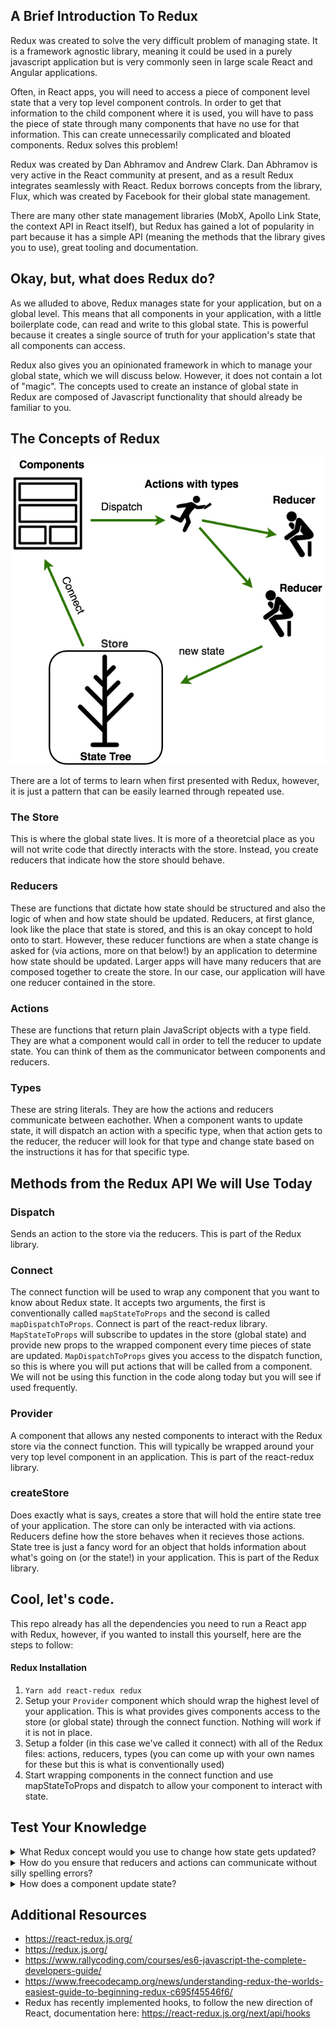 
## A Brief Introduction To Redux

Redux was created to solve the very difficult problem of managing state. It is a framework agnostic library, meaning it could be used in a purely javascript application but is very commonly seen in large scale React and Angular applications.

Often, in React apps, you will need to access a piece of component level state that a very top level component controls. In order to get that information to the child component where it is used, you will have to pass the piece of state through many components that have no use for that information. This can create unnecessarily complicated and bloated components. Redux solves this problem!

Redux was created by Dan Abhramov and Andrew Clark. Dan Abhramov is very active in the React community at present, and as a result Redux integrates seamlessly with React. Redux borrows concepts from the library, Flux, which was created by Facebook for their global state management. 

There are many other state management libraries (MobX, Apollo Link State, the context API in React itself), but Redux has gained a lot of popularity in part because it has a simple API (meaning the methods that the library gives you to use), great tooling and documentation.

## Okay, but, what does Redux do?

As we alluded to above, Redux manages state for your application, but on a global level. This means that all components in your application, with a little boilerplate code, can read and write to this global state. This is powerful because it creates a single source of truth for your application's state that all components can access. 

Redux also gives you an opinionated framework in which to manage your global state, which we will discuss below. However, it does not contain a lot of "magic". The concepts used to create an instance of global state in Redux are composed of Javascript functionality that should already be familiar to you. 

## The Concepts of Redux

![](./reference/redux_diagram.png?raw=true "Diagram of redux concepts")

There are a lot of terms to learn when first presented with Redux, however, it is just a pattern that can be easily learned through repeated use.

### The Store
This is where the global state lives. It is more of a theoretcial place as you will not write code that directly interacts with the store. Instead, you create reducers that indicate how the store should behave. 

### Reducers
These are functions that dictate how state should be structured and also the logic of when and how state should be updated. Reducers, at first glance, look like the place that state is stored, and this is an okay concept to hold onto to start. However, these reducer functions are when a state change is asked for (via actions, more on that below!) by an application to determine how state should be updated. Larger apps will have many reducers that are composed together to create the store. In our case, our application will have one reducer contained in the store.

### Actions
These are functions that return plain JavaScript objects with a type field. They are what a component would call in order to tell the reducer to update state. You can think of them as the communicator between components and reducers.

### Types
These are string literals. They are how the actions and reducers communicate between eachother. When a component wants to update state, it will dispatch an action with a specific type, when that action gets to the reducer, the reducer will look for that type and change state based on the instructions it has for that specific type.


## Methods from the Redux API We will Use Today
### Dispatch 
Sends an action to the store via the reducers. This is part of the Redux library.

### Connect
The connect function will be used to wrap any component that you want to know about Redux state. It accepts two arguments, the first is conventionally called `mapStateToProps` and the second is called `mapDispatchToProps`. Connect is part of the react-redux library. 
`MapStateToProps` will subscribe to updates in the store (global state) and provide new props to the wrapped component every time pieces of state are updated.
`MapDispatchToProps` gives you access to the dispatch function, so this is where you will put actions that will be called from a component. We will not be using this function in the code along today but you will see if used frequently.

### Provider
A component that allows any nested components to interact with the Redux store via the connect function. This will typically be wrapped around your very top level component in an application. This is part of the react-redux library. 


### createStore
Does exactly what is says, creates a store that will hold the entire state tree of your application. The store can only be interacted with via actions. Reducers define how the store behaves when it recieves those actions. State tree is just a fancy word for an object that holds information about what's going on (or the state!) in your application. This is part of the Redux library.

## Cool, let's code.

This repo already has all the dependencies you need to run a React app with Redux, however, if you wanted to install this yourself, here are the steps to follow:
#### Redux Installation
1. `Yarn add react-redux redux`
2. Setup your `Provider` component which should wrap the highest level of your application. This is what provides gives components access to the store (or global state) through the connect function. Nothing will work if it is not in place.
3. Setup a folder (in this case we've called it connect) with all of the Redux files: actions, reducers, types (you can come up with your own names for these but this is what is conventionally used)
4. Start wrapping components in the connect function and use mapStateToProps and dispatch to allow your component to interact with state.

## Test Your Knowledge
<details> 
  <summary>What Redux concept would you use to change how state gets updated?</summary>
   Reducers
</details>
<details> 
  <summary>How do you ensure that reducers and actions can communicate without silly spelling errors?</summary>
   Types
</details>
<details> 
  <summary>How does a component update state?</summary>
   Dispatching actions
</details>


## Additional Resources
- https://react-redux.js.org/
- https://redux.js.org/
- https://www.rallycoding.com/courses/es6-javascript-the-complete-developers-guide/
- https://www.freecodecamp.org/news/understanding-redux-the-worlds-easiest-guide-to-beginning-redux-c695f45546f6/
- Redux has recently implemented hooks, to follow the new direction of React, documentation here:
https://react-redux.js.org/next/api/hooks
